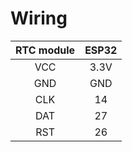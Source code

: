 # Wiring 

| RTC module | ESP32 |
|:----------:|:-----:|
| VCC        | 3.3V  |
| GND        | GND   |
| CLK        | 14    |
| DAT        | 27    |
| RST        | 26    |
